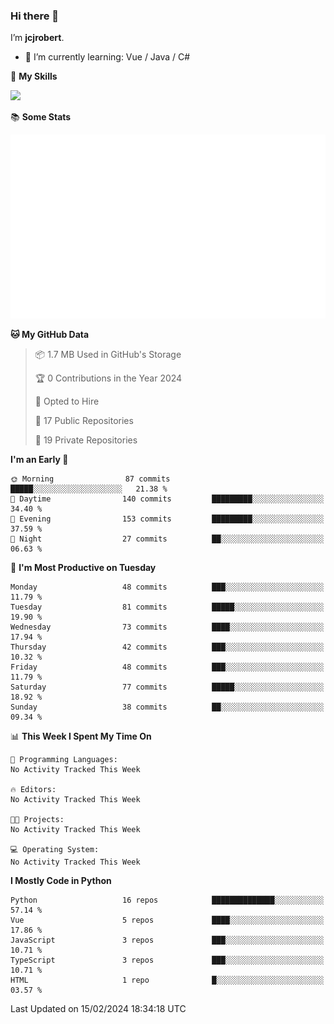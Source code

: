 ### Hi there 👋

I’m **jcjrobert**.

- 🌱 I’m currently learning: Vue / Java / C#

🌟 **My Skills**

![](https://img.shields.io/badge/-Python-3e74a2?style=flat-square&logo=Python&logoColor=fff)

📚 **Some Stats**

![](https://github.com/jcjrobert/github-stats/blob/master/generated/overview.svg)

<!--START_SECTION:waka-->
**🐱 My GitHub Data** 

> 📦 1.7 MB Used in GitHub's Storage 
 > 
> 🏆 0 Contributions in the Year 2024
 > 
> 💼 Opted to Hire
 > 
> 📜 17 Public Repositories 
 > 
> 🔑 19 Private Repositories 
 > 
**I'm an Early 🐤** 

```text
🌞 Morning                87 commits          █████░░░░░░░░░░░░░░░░░░░░   21.38 % 
🌆 Daytime                140 commits         █████████░░░░░░░░░░░░░░░░   34.40 % 
🌃 Evening                153 commits         █████████░░░░░░░░░░░░░░░░   37.59 % 
🌙 Night                  27 commits          ██░░░░░░░░░░░░░░░░░░░░░░░   06.63 % 
```
📅 **I'm Most Productive on Tuesday** 

```text
Monday                   48 commits          ███░░░░░░░░░░░░░░░░░░░░░░   11.79 % 
Tuesday                  81 commits          █████░░░░░░░░░░░░░░░░░░░░   19.90 % 
Wednesday                73 commits          ████░░░░░░░░░░░░░░░░░░░░░   17.94 % 
Thursday                 42 commits          ███░░░░░░░░░░░░░░░░░░░░░░   10.32 % 
Friday                   48 commits          ███░░░░░░░░░░░░░░░░░░░░░░   11.79 % 
Saturday                 77 commits          █████░░░░░░░░░░░░░░░░░░░░   18.92 % 
Sunday                   38 commits          ██░░░░░░░░░░░░░░░░░░░░░░░   09.34 % 
```


📊 **This Week I Spent My Time On** 

```text
💬 Programming Languages: 
No Activity Tracked This Week

🔥 Editors: 
No Activity Tracked This Week

🐱‍💻 Projects: 
No Activity Tracked This Week

💻 Operating System: 
No Activity Tracked This Week
```

**I Mostly Code in Python** 

```text
Python                   16 repos            ██████████████░░░░░░░░░░░   57.14 % 
Vue                      5 repos             ████░░░░░░░░░░░░░░░░░░░░░   17.86 % 
JavaScript               3 repos             ███░░░░░░░░░░░░░░░░░░░░░░   10.71 % 
TypeScript               3 repos             ███░░░░░░░░░░░░░░░░░░░░░░   10.71 % 
HTML                     1 repo              █░░░░░░░░░░░░░░░░░░░░░░░░   03.57 % 
```




 Last Updated on 15/02/2024 18:34:18 UTC
<!--END_SECTION:waka-->
